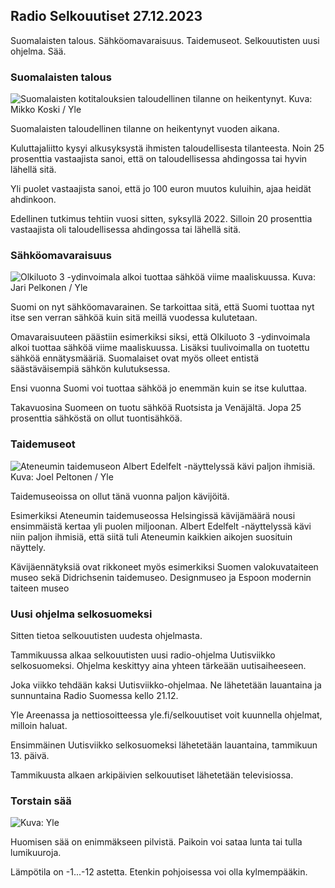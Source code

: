 Radio Selkouutiset 27.12.2023
-----------------------------

Suomalaisten talous. Sähköomavaraisuus. Taidemuseot. Selkouutisten uusi ohjelma. Sää.

### Suomalaisten talous

![Suomalaisten kotitalouksien taloudellinen tilanne on heikentynyt. Kuva: Mikko Koski / Yle](https://images.cdn.yle.fi/image/upload/c_crop,h_3078,w_5472,x_0,y_205/ar_1.7777777777777777,c_fill,g_faces,h_675,w_1200/dpr_1.0/q_auto:eco/f_auto/fl_lossy/v1542376227/39-5241095beecafd6a8cf)

Suomalaisten taloudellinen tilanne on heikentynyt vuoden aikana.

Kuluttajaliitto kysyi alkusyksystä ihmisten taloudellisesta tilanteesta. Noin 25 prosenttia vastaajista sanoi, että on taloudellisessa ahdingossa tai hyvin lähellä sitä.

Yli puolet vastaajista sanoi, että jo 100 euron muutos kuluihin, ajaa heidät ahdinkoon.

Edellinen tutkimus tehtiin vuosi sitten, syksyllä 2022. Silloin 20 prosenttia vastaajista oli taloudellisessa ahdingossa tai lähellä sitä.

### Sähköomavaraisuus

![Olkiluoto 3 -ydinvoimala alkoi tuottaa sähköä viime maaliskuussa. Kuva: Jari Pelkonen / Yle](https://images.cdn.yle.fi/image/upload/c_crop,h_2244,w_3989,x_0,y_0/ar_1.7777777777777777,c_fill,g_faces,h_675,w_1200/dpr_1.0/q_auto:eco/f_auto/fl_lossy/v1700477562/39-1099941643cd53954601)

Suomi on nyt sähköomavarainen. Se tarkoittaa sitä, että Suomi tuottaa nyt itse sen verran sähköä kuin sitä meillä vuodessa kulutetaan.

Omavaraisuuteen päästiin esimerkiksi siksi, että Olkiluoto 3 -ydinvoimala alkoi tuottaa sähköä viime maaliskuussa. Lisäksi tuulivoimalla on tuotettu sähköä ennätysmääriä. Suomalaiset ovat myös olleet entistä säästäväisempiä sähkön kulutuksessa.

Ensi vuonna Suomi voi tuottaa sähköä jo enemmän kuin se itse kuluttaa.

Takavuosina Suomeen on tuotu sähköä Ruotsista ja Venäjältä. Jopa 25 prosenttia sähköstä on ollut tuontisähköä.

### Taidemuseot

![Ateneumin taidemuseon Albert Edelfelt -näyttelyssä kävi paljon ihmisiä. Kuva: Joel Peltonen / Yle](https://images.cdn.yle.fi/image/upload/c_crop,h_2503,w_4450,x_0,y_811/ar_1.7777777777777777,c_fill,g_faces,h_675,w_1200/dpr_1.0/q_auto:eco/f_auto/fl_lossy/v1683186335/39-110833364535e0ed5f33)

Taidemuseoissa on ollut tänä vuonna paljon kävijöitä.

Esimerkiksi Ateneumin taidemuseossa Helsingissä kävijämäärä nousi ensimmäistä kertaa yli puolen miljoonan. Albert Edelfelt -näyttelyssä kävi niin paljon ihmisiä, että siitä tuli Ateneumin kaikkien aikojen suosituin näyttely.

Kävijäennätyksiä ovat rikkoneet myös esimerkiksi Suomen valokuvataiteen museo sekä Didrichsenin taidemuseo. Designmuseo ja Espoon modernin taiteen museo

### Uusi ohjelma selkosuomeksi

Sitten tietoa selkouutisten uudesta ohjelmasta.

Tammikuussa alkaa selkouutisten uusi radio-ohjelma Uutisviikko selkosuomeksi. Ohjelma keskittyy aina yhteen tärkeään uutisaiheeseen.

Joka viikko tehdään kaksi Uutisviikko-ohjelmaa. Ne lähetetään lauantaina ja sunnuntaina Radio Suomessa kello 21.12.

Yle Areenassa ja nettiosoitteessa yle.fi/selkouutiset voit kuunnella ohjelmat, milloin haluat.

Ensimmäinen Uutisviikko selkosuomeksi lähetetään lauantaina, tammikuun 13. päivä.

Tammikuusta alkaen arkipäivien selkouutiset lähetetään televisiossa.

### Torstain sää

![ Kuva: Yle](https://images.cdn.yle.fi/image/upload/c_crop,h_1080,w_1919,x_0,y_0/ar_1.7777777777777777,c_fill,g_faces,h_675,w_1200/dpr_1.0/q_auto:eco/f_auto/fl_lossy/v1703684847/39-1220663658c2ab4044d7)

Huomisen sää on enimmäkseen pilvistä. Paikoin voi sataa lunta tai tulla lumikuuroja.

Lämpötila on -1\...-12 astetta. Etenkin pohjoisessa voi olla kylmempääkin.
